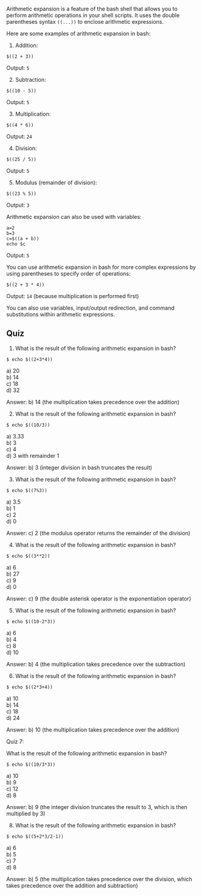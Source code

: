 

Arithmetic expansion is a feature of the bash shell that allows you to perform arithmetic operations in your shell scripts. It uses the double parentheses syntax `((...))` to enclose arithmetic expressions. 

Here are some examples of arithmetic expansion in bash:

1. Addition:
```
$((2 + 3))
```
Output: `5`

2. Subtraction:
```
$((10 - 5))
```
Output: `5`

3. Multiplication:
```
$((4 * 6))
```
Output: `24`

4. Division:
```
$((25 / 5))
```
Output: `5`

5. Modulus (remainder of division):
```
$((23 % 5))
```
Output: `3`

Arithmetic expansion can also be used with variables:
```
a=2
b=3
c=$((a + b))
echo $c
```
Output: `5`

You can use arithmetic expansion in bash for more complex expressions by using parentheses to specify order of operations:
```
$((2 + 3 * 4))
```
Output: `14` (because multiplication is performed first)

You can also use variables, input/output redirection, and command substitutions within arithmetic expressions.

## Quiz

1. What is the result of the following arithmetic expansion in bash?

```
$ echo $((2+3*4))
```
a) 20<br>
b) 14<br>
c) 18<br>
d) 32<br>

Answer: b) 14 (the multiplication takes precedence over the addition)

2. What is the result of the following arithmetic expansion in bash?

```
$ echo $((10/3))
```

a) 3.33<br>
b) 3<br>
c) 4<br>
d) 3 with remainder 1<br>

Answer: b) 3 (integer division in bash truncates the result)

3. What is the result of the following arithmetic expansion in bash?

```
$ echo $((7%3))
```

a) 3.5<br>
b) 1<br>
c) 2<br>
d) 0<br>

Answer: c) 2 (the modulus operator returns the remainder of the division)

4. What is the result of the following arithmetic expansion in bash?

```
$ echo $((3**2))
```

a) 6<br>
b) 27<br>
c) 9<br>
d) 0<br>

Answer: c) 9 (the double asterisk operator is the exponentiation operator)

5. What is the result of the following arithmetic expansion in bash?

```
$ echo $((10-2*3))
```

a) 6<br>
b) 4<br>
c) 8<br>
d) 10<br>

Answer: b) 4 (the multiplication takes precedence over the subtraction)

6. What is the result of the following arithmetic expansion in bash?

```
$ echo $((2*3+4))
```

a) 10<br>
b) 14<br>
c) 18<br>
d) 24<br>

Answer: b) 10 (the multiplication takes precedence over the addition)

Quiz 7:

What is the result of the following arithmetic expansion in bash?

```
$ echo $((10/3*3))
```

a) 10<br>
b) 9<br>
c) 12<br>
d) 8<br>

Answer: b) 9 (the integer division truncates the result to 3, which is then multiplied by 3)

8. What is the result of the following arithmetic expansion in bash?

```
$ echo $((5+2*3/2-1))
```

a) 6<br>
b) 5<br>
c) 7<br>
d) 8<br>

Answer: b) 5 (the multiplication takes precedence over the division, which takes precedence over the addition and subtraction)